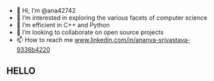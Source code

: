 - 👋 Hi, I’m @ana42742
- 👀 I’m interested in exploring the various facets of computer science
- 🌱 I’m efficient in C++ and Python
- 💞️ I’m looking to collaborate on open source projects
- 📫 How to reach me www.linkedin.com/in/ananya-srivastava-9336b4220

## HELLO
<!---
ana42742/ana42742 is a ✨ special ✨ repository because its `README.md` (this file) appears on your GitHub profile.
You can click the Preview link to take a look at your changes.
--->
